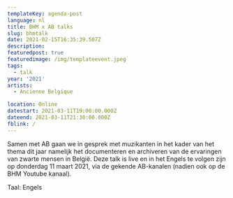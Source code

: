 ```yaml
---
templateKey: agenda-post
language: nl
title: BHM x AB talks
slug: bhmtalk
date: 2021-02-15T16:35:39.507Z
description:
featuredpost: true
featuredimage: /img/templateevent.jpeg
tags:
  - talk
year: '2021'
artists:
  - Ancienne Belgique

location: Online
datestart: 2021-03-11T19:00:00.000Z
dateend: 2021-03-11T21:30:00.000Z
fblink: /
---
```


Samen met AB gaan we in gesprek met muzikanten in het kader van het thema dit jaar namelijk het documenteren en archiveren van de ervaringen van zwarte mensen in België. Deze talk is live en in het Engels te volgen zijn op donderdag 11 maart 2021, via de gekende AB-kanalen (nadien ook op de BHM Youtube kanaal).

Taal: Engels
